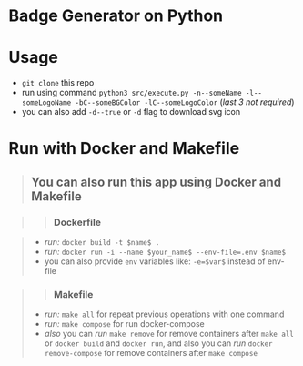 # Badge Generator on Python

# Usage

-   `git clone` this repo
-   run using command `python3 src/execute.py -n--someName -l--someLogoName -bC--someBGColor -lC--someLogoColor` (_last 3 not required_)
-   you can also add `-d--true` or `-d` flag to download svg icon

# Run with Docker and Makefile

> ## You can also run this app using Docker and Makefile

> > ### Dockerfile

> -   _run:_ `docker build -t $name$ .`
> -   _run:_ `docker run -i --name $your_name$ --env-file=.env $name$`
> -   you can also provide `env` variables like: `-e=$var$` instead of env-file

> > ### Makefile
>
> -   _run:_ `make all` for repeat previous operations with one command
> -   _run:_ `make compose` for run docker-compose
> -   _also_ you can _run_ `make remove` for remove containers after `make all` or `docker build` and `docker run`, and also you can _run_ `docker remove-compose` for remove containers after `make compose`
